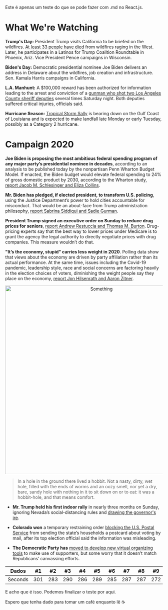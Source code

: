 Este é apenas um teste do que se pode fazer com .md no React.js.

# What We're Watching

**Trump's Day:** President Trump visits California to be briefed on the wildfires. [At least 33 people have died](https://capitaljournal.createsend1.com/t/d-l-cjrzld-l-i/) from wildfires raging in the West. Later, he participates in a Latinos for Trump Coalition Roundtable in Phoenix, Ariz. Vice President Pence campaigns in Wisconsin.

**Biden's Day:** Democratic presidential nominee Joe Biden delivers an address in Delaware about the wildfires, job creation and infrastructure. Sen. Kamala Harris campaigns in California.

**L.A. Manhunt:** A $100,000 reward has been authorized for information leading to the arrest and conviction of a [gunman who shot two Los Angeles County sheriff deputies](https://capitaljournal.createsend1.com/t/d-l-cjrzld-l-d/) several times Saturday night. Both deputies suffered critical injuries, officials said.

**Hurricane Season:** [Tropical Storm Sally](https://capitaljournal.createsend1.com/t/d-l-cjrzld-l-h/) is bearing down on the Gulf Coast of Louisiana and is expected to make landfall late Monday or early Tuesday, possibly as a Category 2 hurricane.

# Campaign 2020



**Joe Biden is proposing the most ambitious federal spending program of any major party’s presidential nominee in decades**, according to an analysis to be published today by the nonpartisan Penn Wharton Budget Model. If enacted, the Biden budget would elevate federal spending to 24% of gross domestic product by 2030, according to the Wharton study, [report Jacob M. Schlesinger and Eliza Collins](https://capitaljournal.createsend1.com/t/d-l-cjrzld-l-o/).

**Mr. Biden has pledged, if elected president, to transform U.S. policing**, using the Justice Department’s power to hold cities accountable for misconduct. That would be an about-face from Trump administration philosophy, [report Sabrina Siddiqui and Sadie Gurman](https://capitaljournal.createsend1.com/t/d-l-cjrzld-l-b/).

**President Trump signed an executive order on Sunday to reduce drug prices for seniors**, [report Andrew Restuccia and Thomas M. Burton](https://capitaljournal.createsend1.com/t/d-l-cjrzld-l-x/). Drug-pricing experts say that the best way to lower prices under Medicare is to grant the agency the legal authority to directly negotiate prices with drug companies. This measure wouldn’t do that.

**"It’s the economy, stupid" carries less weight in 2020**. Polling data show that views about the economy are driven by party affiliation rather than its actual performance. At the same time, issues including the Covid-19 pandemic, leadership style, race and social concerns are factoring heavily in the election choices of voters, diminishing the weight people say they place on the economy, [report Jon Hilsenrath and Aaron Zitner](https://capitaljournal.createsend1.com/t/d-l-cjrzld-l-m/).

<img src="https://i2.createsend1.com/ei/d/08/FB4/982/csimport/OG-EY747_PARTIS_G_20200913165250.165339.png" alt="Something" style="width: 600px; text-align: center;"/>

> In a hole in the ground there lived a hobbit. Not a nasty, dirty, wet hole, filled with the ends of worms and an oozy smell, nor yet a dry, bare, sandy hole with nothing in it to sit down on or to eat: it was a hobbit-hole, and that means comfort.

-   **Mr. Trump held his first indoor rally** in nearly three months on Sunday, ignoring Nevada’s social-distancing rules and [drawing the governor's ire](https://capitaljournal.createsend1.com/t/d-l-cjrzld-l-q/).

-   **Colorado won** a temporary restraining order [blocking the U.S. Postal Service](https://capitaljournal.createsend1.com/t/d-l-cjrzld-l-a/) from sending the state’s households a postcard about voting by mail, after its top election official said the information was misleading.

-   **The Democratic Party has** [moved to develop new virtual organizing tools](https://capitaljournal.createsend1.com/t/d-l-cjrzld-l-f/) to make use of supporters, but some worry that it doesn’t match Republicans’ canvassing efforts.


Dados | #1 | #2 | #3 | #4 | #5 | #6 | #7 | #8 | #9 | #10 | #11
--- | --- | --- | --- |--- |--- |--- |--- |--- |--- |--- |---
Seconds | 301 | 283 | 290 | 286 | 289 | 285 | 287 | 287 | 272 | 276 | 269

E acho que é isso. Podemos finalizar o teste por aqui. 

Espero que tenha dado para tomar um café enquanto lê ☕
